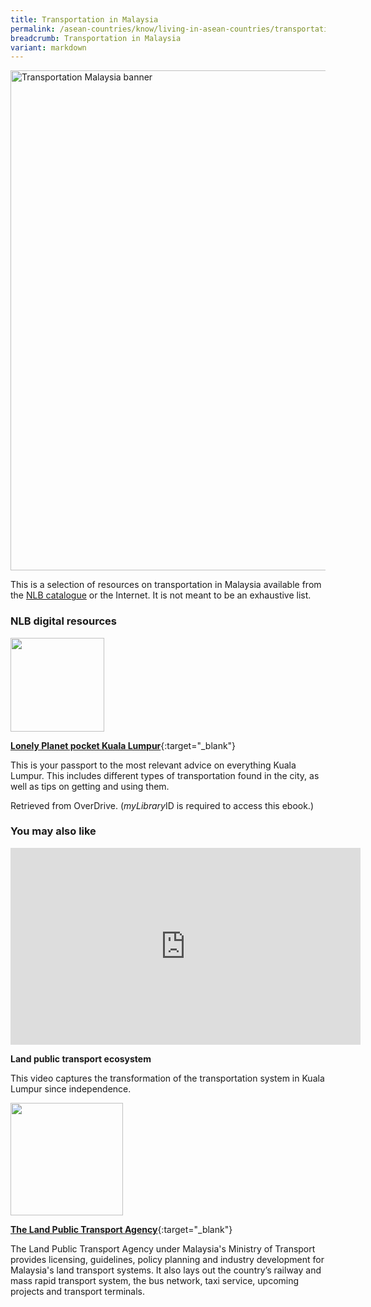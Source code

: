 ```yaml
---
title: Transportation in Malaysia
permalink: /asean-countries/know/living-in-asean-countries/transportation-in-malaysia/
breadcrumb: Transportation in Malaysia
variant: markdown
---
```

<img src="/images/asean-living/Transportation-Malaysia.jpg" alt="Transportation Malaysia banner" style="width:800px;">

 This is a selection of resources on transportation in Malaysia available from the [NLB catalogue](http://catalogue.nlb.gov.sg/) or the Internet.  It is not meant to be an exhaustive list.

### **NLB digital resources**

<img src="/images/book-covers/Lonely-Planet-pocket-Kuala-Lumpur.jpg" style="width:150px;">

[**Lonely Planet pocket Kuala Lumpur**](https://nlb.overdrive.com/media/87E9D7A6-DCA9-4ADC-8B1E-A8B57F1F8D3E){:target="_blank"}

This is your passport to the most relevant advice on everything Kuala Lumpur. This includes different types of transportation found in the city, as well as tips on getting and using them.

Retrieved from OverDrive. (*myLibrary*ID is required to access this ebook.)

### **You may also like**

<div class="bp-youtube">
<iframe width="560" height="315" src="https://www.youtube.com/embed/PxJM45mHD8g" frameborder="0" allow="accelerometer; autoplay; encrypted-media; gyroscope; picture-in-picture" allowfullscreen=""></iframe>
</div>

**Land public transport ecosystem**

This video captures the transformation of the transportation system in Kuala Lumpur since independence.



<img src="/images/resources/Article 3.jpg" style="width:180px;">

[**The Land Public Transport Agency**](https://www.apad.gov.my/){:target="_blank"}

The Land Public Transport Agency under Malaysia's Ministry of Transport provides licensing, guidelines, policy planning and industry development for Malaysia's land transport systems. It also lays out the country’s railway and mass rapid transport system, the bus network, taxi service, upcoming projects and transport terminals.